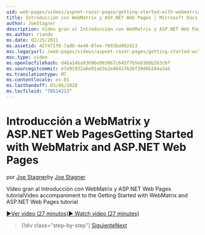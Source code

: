 ```yaml
---
uid: web-pages/videos/aspnet-razor-pages/getting-started-with-webmatrix-and-aspnet-web-pages
title: Introducción con WebMatrix y ASP.NET Web Pages | Microsoft Docs
author: JoeStagner
description: Vídeo gran al Introducción con WebMatrix y ASP.NET Web Pages tutorial
ms.author: riande
ms.date: 02/25/2011
ms.assetid: 427471f0-7ad8-4e48-87ee-f693bd082423
msc.legacyurl: /web-pages/videos/aspnet-razor-pages/getting-started-with-webmatrix-and-aspnet-web-pages
msc.type: video
ms.openlocfilehash: d4ba14ba93696e903067c645f7b5e8368b263c6f
ms.sourcegitcommit: e7e91932a6e91a63e2e46417626f39d6b244a3ab
ms.translationtype: MT
ms.contentlocale: es-ES
ms.lasthandoff: 03/06/2020
ms.locfileid: "78514213"
---
```

# <a name="getting-started-with-webmatrix-and-aspnet-web-pages"></a><span data-ttu-id="0fa9a-103">Introducción a WebMatrix y ASP.NET Web Pages</span><span class="sxs-lookup"><span data-stu-id="0fa9a-103">Getting Started with WebMatrix and ASP.NET Web Pages</span></span>

<span data-ttu-id="0fa9a-104">por [Joe Stagner](https://github.com/JoeStagner)</span><span class="sxs-lookup"><span data-stu-id="0fa9a-104">by [Joe Stagner](https://github.com/JoeStagner)</span></span>

<span data-ttu-id="0fa9a-105">Vídeo gran al Introducción con WebMatrix y ASP.NET Web Pages tutorial</span><span class="sxs-lookup"><span data-stu-id="0fa9a-105">Video accompaniment to the Getting Started with WebMatrix and ASP.NET Web Pages tutorial</span></span>

[<span data-ttu-id="0fa9a-106">&#9654;Ver vídeo (27 minutos)</span><span class="sxs-lookup"><span data-stu-id="0fa9a-106">&#9654; Watch video (27 minutes)</span></span>](https://channel9.msdn.com/Blogs/ASP-NET-Site-Videos/getting-started-with-webmatrix-and-aspnet-web-pages)

> [!div class="step-by-step"]
> [<span data-ttu-id="0fa9a-107">Siguiente</span><span class="sxs-lookup"><span data-stu-id="0fa9a-107">Next</span></span>](introduction-to-aspnet-web-programming-using-the-razor-syntax.md)
